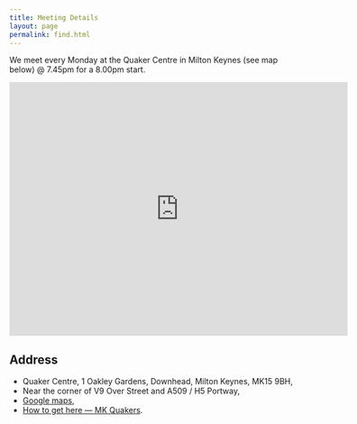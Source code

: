 ```yaml
---
title: Meeting Details
layout: page
permalink: find.html
---
```


<!--
[Home](index.md)&nbsp;&nbsp;&nbsp;&nbsp;&nbsp;&nbsp;&nbsp;&nbsp;&nbsp;&nbsp;[Contact Us](contact.md)

# Meeting Details
-->

We meet every Monday at the Quaker Centre in Milton Keynes (see map below) @ 7.45pm for a 8.00pm start.

<iframe src="https://www.google.com/maps/embed?pb=!1m18!1m12!1m3!1d2453.3351363220745!2d-0.7423750488691282!3d52.0554210796294!2m3!1f0!2f0!3f0!3m2!1i1024!2i768!4f13.1!3m3!1m2!1s0x4877aaf10c09ab19%3A0x84c6f132c9100aa8!2sThe%20Quaker%20Centre!5e0!3m2!1sen!2suk!4v1607784037136!5m2!1sen!2suk" width="600" height="450" frameborder="0" style="border:0;" allowfullscreen="" aria-hidden="false" tabindex="0"></iframe>

## Address ##

* Quaker Centre,
1 Oakley Gardens,
Downhead,
Milton Keynes,
MK15 9BH,
* Near the corner of V9 Over Street and A509 / H5 Portway,
* [Google maps][map],
* [How to get here — MK Quakers][quakers].

[map]: https://google.co.uk/maps/place/The+Quaker+Centre/@52.0536188,-0.743348,15z/
[quakers]: https://llquakers.org.uk/miltonkeynes/web/?page_id=147#:~:text=How%20to%20get%20here
